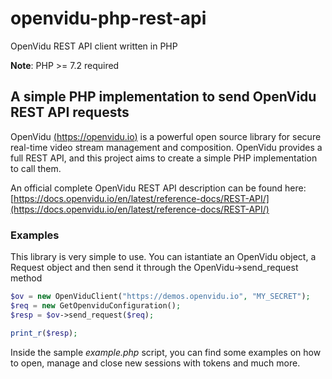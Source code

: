 # openvidu-php-rest-api
OpenVidu REST API client written in PHP

**Note**: PHP >= 7.2 required

## A simple PHP implementation to send OpenVidu REST API requests

OpenVidu [(https://openvidu.io)](https://openvidu.io/) is a powerful open source library for secure real-time video stream management and composition.
OpenVidu provides a full REST API, and this project aims to create a simple PHP implementation to call them.

An official complete OpenVidu REST API description can be found here: [https://docs.openvidu.io/en/latest/reference-docs/REST-API/](https://docs.openvidu.io/en/latest/reference-docs/REST-API/)

### Examples

This library is very simple to use. You can istantiate an OpenVidu object, a Request object and then send it through the OpenVidu->send_request method

``` php
$ov = new OpenViduClient("https://demos.openvidu.io", "MY_SECRET");
$req = new GetOpenviduConfiguration();
$resp = $ov->send_request($req);

print_r($resp);
```

Inside the sample *example.php* script, you can find some examples on how to open, manage and close new sessions with tokens and much more.

